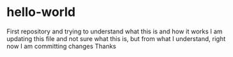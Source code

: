 # hello-world
First repository and trying to understand what this is and how it works
I am updating this file and not sure what this is, but from what I understand, right now I am committing changes
Thanks
